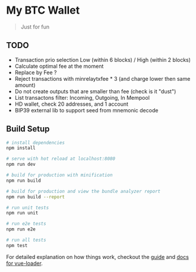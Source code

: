 # My BTC Wallet

> Just for fun

## TODO

* Transaction prio selection Low (within 6 blocks) / High (within 2 blocks)
* Calculate optimal fee at the moment
* Replace by Fee ?
* Reject transactions with minrelaytxfee * 3 (and charge lower then same amount)
* Do not create outputs that are smaller than fee (check is it "dust")
* List transactons filter: Incoming, Outgoing, In Mempool
* HD wallet, check 20 addresses, and 1 account
* BIP39 external lib to support seed from mnemonic decode




## Build Setup

``` bash
# install dependencies
npm install

# serve with hot reload at localhost:8080
npm run dev

# build for production with minification
npm run build

# build for production and view the bundle analyzer report
npm run build --report

# run unit tests
npm run unit

# run e2e tests
npm run e2e

# run all tests
npm test
```

For detailed explanation on how things work, checkout the [guide](http://vuejs-templates.github.io/webpack/) and [docs for vue-loader](http://vuejs.github.io/vue-loader).
